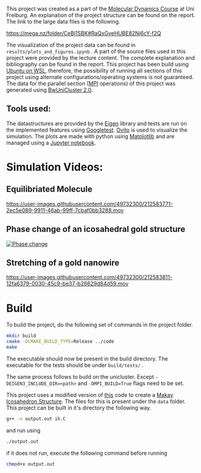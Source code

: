 


This project was created as a part of the [Molecular Dynamics Course](https://imtek-simulation.github.io/MolecularDynamics/) at Uni Freiburg. An explanation of the project structure can be found on the report. The link to the large data files is the following.

https://mega.nz/folder/CeBj1SBK#RaQxGveHUBE82Nj6cY-f2Q

The visualization of the project data can be found in `results/plots_and_figures.ipynb` .
A part of the source files used in this project were provided by the lecture content. The complete explanation and bibliography can be found in the report. This project has been build using [Ubuntu on WSL](https://ubuntu.com/wsl), therefore, the possibility of running all sections of this project using alternate configurations/operating systems is not guaranteed. The data for the parallel section ([MPI](https://www.open-mpi.org/) operations) of this project was generated using [BwUniCluster 2.0](https://wiki.bwhpc.de/e/BwUniCluster2.0).

## Tools used:
The datastructures are provided by the [Eigen](https://eigen.tuxfamily.org/) library and tests are run on the implemented features using [Googletest](https://github.com/google/googletest).  [Ovito](https://www.ovito.org/about/) is used to visualize the simulation. The plots are made with python using [Matplotlib](https://matplotlib.org/) and are managed using a [Jupyter notebook](https://jupyter.org/).

# Simulation Videos:
## Equilibriated Molecule
https://user-images.githubusercontent.com/49732300/212583771-2ec5e089-9911-46ab-99ff-7cbaf0bb3288.mov

## Phase change of an icosahedral gold structure
[![Phase change](https://vumbnail.com/790627243.jpg)](https://vimeo.com/790627243)

## Stretching of a gold nanowire
https://user-images.githubusercontent.com/49732300/212583811-12fa6379-0030-45c9-be37-b26629d84d59.mov

# Build 
To build the project, do the following set of commands in the project folder. 
```bash
mkdir build
cmake -DCMAKE_BUILD_TYPE=Release ../code
make
```
The executable should now be present in the build directory. The executable for the tests should be under `build/tests/` .


The same process follows to build on the unicluster. Except `-DEIGEN3_INCLUDE_DIR=<path>` and `-DMPI_BUILD=True` flags need to be set.

This project uses a modified version of [this](http://www.pas.rochester.edu/~wangyt/algorithms/ih/) code to create a [Makay Icosahedron Structure](http://doye.chem.ox.ac.uk/jon/structures/Morse/paper/node6.html). The files for this is present under the `data` folder. This project can be built in it's directory the following way. 

```bash
g++ -o output.out ih.C
```
and run using 
```bash
./output.out
```
if it does not run, execute the following command before running
```bash
chmod+x output.out
```

